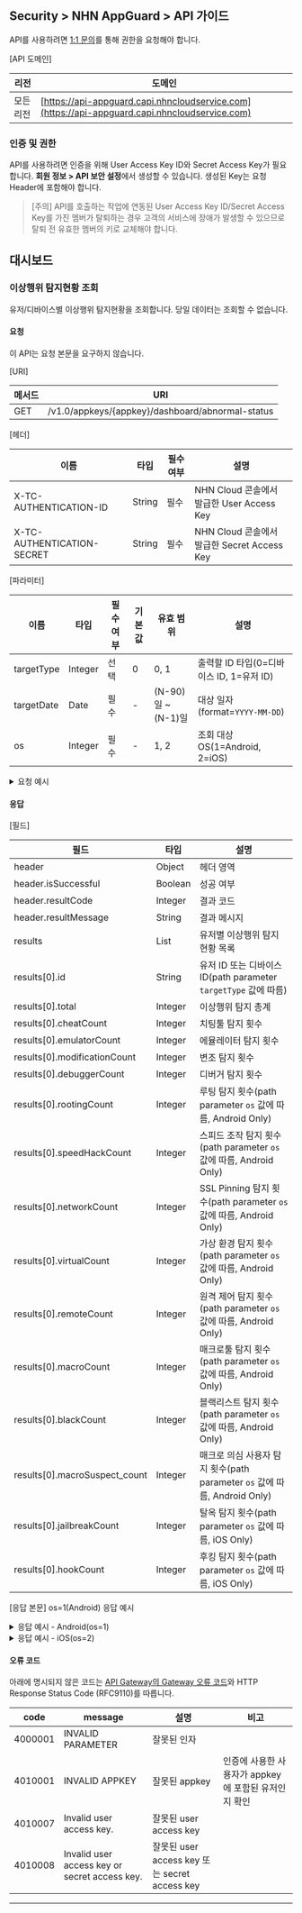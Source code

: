 ## Security > NHN AppGuard > API 가이드

API를 사용하려면 [1:1 문의](https://www.toast.com/kr/support/inquiry?alias=tab3_08)를 통해 권한을 요청해야 합니다.

[API 도메인]

| 리전 | 도메인 |
| --- | --- |
| 모든 리전 | [https://api-appguard.capi.nhncloudservice.com](https://api-appguard.capi.nhncloudservice.com) |

### 인증 및 권한

API를 사용하려면 인증을 위해 User Access Key ID와 Secret Access Key가 필요합니다. **회원 정보 > API 보안 설정**에서 생성할 수 있습니다.
생성된 Key는 요청 Header에 포함해야 합니다.

> [주의]
> API를 호출하는 작업에 연동된 User Access Key ID/Secret Access Key를 가진 멤버가 탈퇴하는 경우 고객의 서비스에 장애가 발생할 수 있으므로 탈퇴 전 유효한 멤버의 키로 교체해야 합니다.

## 대시보드

### 이상행위 탐지현황 조회

유저/디바이스별 이상행위 탐지현황을 조회합니다.
당일 데이터는 조회할 수 없습니다.

#### 요청

이 API는 요청 본문을 요구하지 않습니다.

[URI]

| 메서드 | URI |
| --- | --- |
| GET | /v1.0/appkeys/{appkey}/dashboard/abnormal-status |

[헤더]

| 이름 | 타입 | 필수 여부 | 설명                                 |
| --- | --- | ----- |------------------------------------|
| X-TC-AUTHENTICATION-ID | String | 필수 | NHN Cloud 콘솔에서 발급한 User Access Key |
| X-TC-AUTHENTICATION-SECRET | String | 필수 | NHN Cloud 콘솔에서 발급한 Secret Access Key |

[파라미터]

| 이름 | 타입 | 필수 여부 | 기본값 | 유효 범위              | 설명                             |
| --- | --- |-------|-----|--------------------|--------------------------------|
| targetType | Integer | 선택    | 0   | 0, 1               | 출력할 ID 타입(0=디바이스 ID, 1=유저 ID) |
| targetDate | Date | 필수    | -   | (N-90)일 ~ (N-1)일 | 대상 일자(format=`YYYY-MM-DD`)    |
| os | Integer | 필수    | -   | 1, 2               | 조회 대상 OS(1=Android, 2=iOS)    |

<details><summary>요청 예시</summary>

<p>

```
curl -X GET "https://api-appguard.capi.nhncloudservice.com/v1.0/appkeys/{appkey}/dashboard/abnormal-status?targetType=0&targetDate=2024-01-01&os=1" \ 
 -H "Content-Type: application/json" 
 -H "X-TC-AUTHENTICATION-ID: {user_access_jey}" 
 -H "X-TC-AUTHENTICATION-SECRET: {secret_access_key}"
```

</p>
</details>

#### 응답

[필드]

| 필드 | 타입 | 설명                                                         |
| --- | --- |------------------------------------------------------------|
| header | Object | 헤더 영역                                                      |
| header.isSuccessful | Boolean | 성공 여부                                                      |
| header.resultCode | Integer | 결과 코드                                                      |
| header.resultMessage | String | 결과 메시지                                                     |
| results | List | 유저별 이상행위 탐지 현황 목록                                          |
| results[0].id | String | 유저 ID 또는 디바이스 ID(path parameter `targetType` 값에 따름)        |
| results[0].total | Integer | 이상행위 탐지 총계                                                 |
| results[0].cheatCount | Integer | 치팅툴 탐지 횟수                                                  |
| results[0].emulatorCount | Integer | 에뮬레이터 탐지 횟수                                                |
| results[0].modificationCount | Integer | 변조 탐지 횟수                                                   |
| results[0].debuggerCount | Integer | 디버거 탐지 횟수                                                  |
| results[0].rootingCount | Integer | 루팅 탐지 횟수(path parameter `os` 값에 따름, Android Only)          |
| results[0].speedHackCount | Integer | 스피드 조작 탐지 횟수(path parameter `os` 값에 따름, Android Only)      |
| results[0].networkCount | Integer | SSL Pinning 탐지 횟수(path parameter `os` 값에 따름, Android Only) |
| results[0].virtualCount | Integer | 가상 환경 탐지 횟수(path parameter `os` 값에 따름, Android Only)       |
| results[0].remoteCount | Integer | 원격 제어 탐지 횟수(path parameter `os` 값에 따름, Android Only)       |
| results[0].macroCount | Integer | 매크로툴 탐지 횟수(path parameter `os` 값에 따름, Android Only)        |
| results[0].blackCount | Integer | 블랙리스트 탐지 횟수(path parameter `os` 값에 따름, Android Only)       |
| results[0].macroSuspect\_count | Integer | 매크로 의심 사용자 탐지 횟수(path parameter `os` 값에 따름, Android Only) |
| results[0].jailbreakCount | Integer | 탈옥 탐지 횟수(path parameter `os` 값에 따름, iOS Only)             |
| results[0].hookCount | Integer | 후킹 탐지 횟수(path parameter `os` 값에 따름, iOS Only)             |

[응답 본문]
os=1(Android) 응답 예시

<details><summary>응답 예시 - Android(os=1)</summary>

<p>

```json
{
    "header": {
        "resultCode": 1,
        "resultMessage": "Request success",
        "isSuccessful": true
    },
    "results": [
        { 
            "id": "id123", 
            "total": 12,
            "cheatCount": 1,
            "emulatorCount": 1,
            "modificationCount": 1,
            "debuggerCount": 1,
            "rootingCount": 1,
            "speedHackCount": 1,
            "networkCount": 1,
            "virtualCount": 1,
            "remoteCount": 1,
            "macroCount": 1,
            "blackCount": 1,
            "macroSuspect_count": 1
        }
    ]
}
```

</p>
</details>

<details><summary>응답 예시 - iOS(os=2)</summary>

<p>

```json
{
    "header": {
        "resultCode": 1,
        "resultMessage": "Request success",
        "isSuccessful": true
    },
    "results": [
        { 
            "id": "device123", 
            "total": 6,
            "cheatCount": 1,
            "emulatorCount": 1,
            "modificationCount": 1,
            "debuggerCount": 1,
            "jailbreakCount": 1,
            "hookCount": 1
        }
    ]
}
```

</p>
</details>


#### 오류 코드

아래에 명시되지 않은 코드는 [API Gateway의 Gateway 오류 코드](https://docs.nhncloud.com/ko/Application%20Service/API%20Gateway/ko/error-code/)와 HTTP Response Status Code (RFC9110)를 따릅니다.

| code | message | 설명 | 비고 |
| ---- | ------- | --- | --- |
| 4000001 | INVALID PARAMETER | 잘못된 인자 |  |
| 4010001 | INVALID APPKEY | 잘못된 appkey | 인증에 사용한 사용자가 appkey에 포함된 유저인지 확인 |
| 4010007 | Invalid user access key. | 잘못된 user access key |  |
| 4010008 | Invalid user access key or secret access key. | 잘못된 user access key 또는 secret access key |  |

---